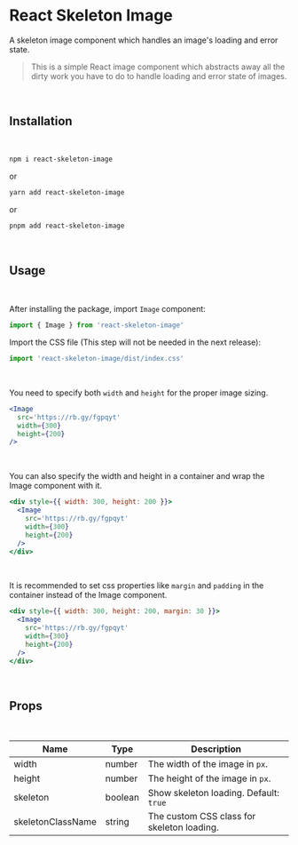 # React Skeleton Image

A skeleton image component which handles an image's loading and error state.

> This is a simple React image component which abstracts away all the dirty work you have to do to handle loading and error state of images.

<br/>

## Installation

<br/>

```bash
npm i react-skeleton-image
```

or

```bash
yarn add react-skeleton-image
```

or

```bash
pnpm add react-skeleton-image
```

<br/>

## Usage

<br/>

After installing the package, import `Image` component:

```js
import { Image } from 'react-skeleton-image'
```

Import the CSS file (This step will not be needed in the next release):

```js
import 'react-skeleton-image/dist/index.css'
```

<br/>

You need to specify both `width` and `height` for the proper image sizing.

```jsx
<Image
  src='https://rb.gy/fgpqyt'
  width={300}
  height={200}
/>
```

<br/>

You can also specify the width and height in a container and wrap the Image component with it.

```jsx
<div style={{ width: 300, height: 200 }}>
  <Image
    src='https://rb.gy/fgpqyt'
    width={300}
    height={200}
  />
</div>
```

<br/>

It is recommended to set css properties like `margin` and `padding` in the container instead of the Image component. 

```jsx
<div style={{ width: 300, height: 200, margin: 30 }}>
  <Image
    src='https://rb.gy/fgpqyt'
    width={300}
    height={200}
  />
</div>
```

<br/>

## Props

<br/>

| Name                | Type            | Description                                          |
| ------------------- | --------------- | ---------------------------------------------------- |
| width               | number          | The width of the image in `px`.                      |
| height              | number          | The height of the image in `px`.                     |
| skeleton            | boolean         | Show skeleton loading. Default: `true`               |
| skeletonClassName   | string          | The custom CSS class for skeleton loading.           |
